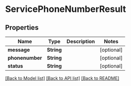 # ServicePhoneNumberResult

## Properties
Name | Type | Description | Notes
------------ | ------------- | ------------- | -------------
**message** | **String** |  | [optional] 
**phonenumber** | **String** |  | [optional] 
**status** | **String** |  | [optional] 

[[Back to Model list]](../README.md#documentation-for-models) [[Back to API list]](../README.md#documentation-for-api-endpoints) [[Back to README]](../README.md)


